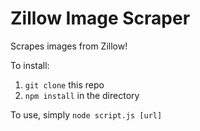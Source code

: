 Zillow Image Scraper
===
Scrapes images from Zillow!

To install:
1. `git clone` this repo
2. `npm install` in the directory

To use, simply `node script.js [url]`
